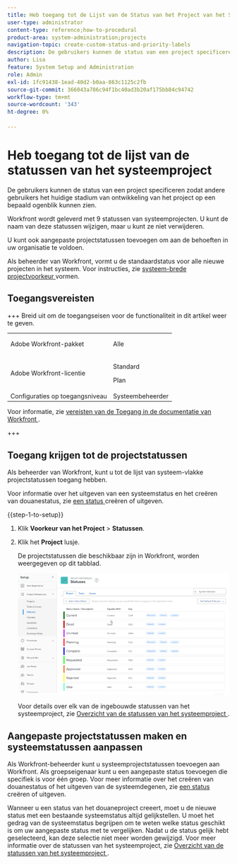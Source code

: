 ```yaml
---
title: Heb toegang tot de Lijst van de Status van het Project van het Systeem
user-type: administrator
content-type: reference;how-to-procedural
product-area: system-administration;projects
navigation-topic: create-custom-status-and-priority-labels
description: De gebruikers kunnen de status van een project specificeren zodat andere gebruikers het huidige stadium van ontwikkeling van het project op een bepaald ogenblik kunnen zien.
author: Lisa
feature: System Setup and Administration
role: Admin
exl-id: 1fc91438-1ead-40d2-b0aa-863c1125c2fb
source-git-commit: 366043a786c94f1bc40ad3b20af175bb84c94742
workflow-type: tm+mt
source-wordcount: '343'
ht-degree: 0%

---
```


# Heb toegang tot de lijst van de statussen van het systeemproject

De gebruikers kunnen de status van een project specificeren zodat andere gebruikers het huidige stadium van ontwikkeling van het project op een bepaald ogenblik kunnen zien.

Workfront wordt geleverd met 9 statussen van systeemprojecten. U kunt de naam van deze statussen wijzigen, maar u kunt ze niet verwijderen.

U kunt ook aangepaste projectstatussen toevoegen om aan de behoeften in uw organisatie te voldoen.

Als beheerder van Workfront, vormt u de standaardstatus voor alle nieuwe projecten in het systeem. Voor instructies, zie [ systeem-brede projectvoorkeur ](../../../administration-and-setup/set-up-workfront/configure-system-defaults/set-project-preferences.md) vormen.

## Toegangsvereisten

+++ Breid uit om de toegangseisen voor de functionaliteit in dit artikel weer te geven.

<table style="table-layout:auto"> 
 <col> 
 <col> 
 <tbody> 
  <tr> 
   <td>Adobe Workfront-pakket</td> 
   <td><p>Alle</p></td> 
  </tr> 
  <tr> 
   <td>Adobe Workfront-licentie</td> 
   <td><p>Standard</p>
       <p>Plan</p></td>
  </tr> 
  <tr> 
   <td>Configuraties op toegangsniveau</td> 
   <td>Systeembeheerder</td> 
  </tr> 
 </tbody> 
</table>

Voor informatie, zie [ vereisten van de Toegang in de documentatie van Workfront ](/help/quicksilver/administration-and-setup/add-users/access-levels-and-object-permissions/access-level-requirements-in-documentation.md).

+++

## Toegang krijgen tot de projectstatussen

Als beheerder van Workfront, kunt u tot de lijst van systeem-vlakke projectstatussen toegang hebben.

Voor informatie over het uitgeven van een systeemstatus en het creëren van douanestatus, zie [ een status ](../../../administration-and-setup/customize-workfront/creating-custom-status-and-priority-labels/create-or-edit-a-status.md) creëren of uitgeven.

{{step-1-to-setup}}

1. Klik **Voorkeur van het Project** > **Statussen**.

1. Klik het **Project** lusje.

   De projectstatussen die beschikbaar zijn in Workfront, worden weergegeven op dit tabblad.

   ![ status van het Project ](assets/project-status.png)

   Voor details over elk van de ingebouwde statussen van het systeemproject, zie [ Overzicht van de statussen van het systeemproject ](../../../administration-and-setup/customize-workfront/creating-custom-status-and-priority-labels/system-project-statuses.md).

## Aangepaste projectstatussen maken en systeemstatussen aanpassen

Als Workfront-beheerder kunt u systeemprojectstatussen toevoegen aan Workfront. Als groepseigenaar kunt u een aangepaste status toevoegen die specifiek is voor één groep. Voor meer informatie over het creëren van douanestatus of het uitgeven van de systeemdegenen, zie [ een status ](../../../administration-and-setup/customize-workfront/creating-custom-status-and-priority-labels/create-or-edit-a-status.md) creëren of uitgeven.

Wanneer u een status van het douaneproject creeert, moet u de nieuwe status met een bestaande systeemstatus altijd gelijkstellen. U moet het gedrag van de systeemstatus begrijpen om te weten welke status geschikt is om uw aangepaste status met te vergelijken. Nadat u de status gelijk hebt geselecteerd, kan deze selectie niet meer worden gewijzigd. Voor meer informatie over de statussen van het systeemproject, zie [ Overzicht van de statussen van het systeemproject ](../../../administration-and-setup/customize-workfront/creating-custom-status-and-priority-labels/system-project-statuses.md).
